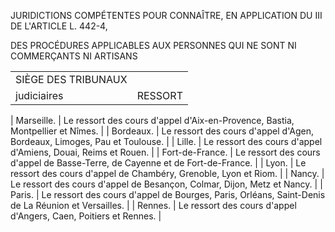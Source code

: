 JURIDICTIONS COMPÉTENTES POUR CONNAÎTRE, EN APPLICATION DU III DE L'ARTICLE L. 442-4,

DES PROCÉDURES APPLICABLES AUX PERSONNES QUI NE SONT NI COMMERÇANTS NI ARTISANS

|  |  |
| --- | --- |
| SIÈGE DES TRIBUNAUX
judiciaires | RESSORT |
|
Marseille. |
Le ressort des cours d'appel d'Aix-en-Provence, Bastia, Montpellier et Nîmes. |
|
Bordeaux. |
Le ressort des cours d'appel d'Agen, Bordeaux, Limoges, Pau et Toulouse. |
|
Lille. |
Le ressort des cours d'appel d'Amiens, Douai, Reims et Rouen. |
|
Fort-de-France. |
Le ressort des cours d'appel de Basse-Terre, de Cayenne et de Fort-de-France. |
|
Lyon. |
Le ressort des cours d'appel de Chambéry, Grenoble, Lyon et Riom. |
|
Nancy. |
Le ressort des cours d'appel de Besançon, Colmar, Dijon, Metz et Nancy. |
|
Paris. |
Le ressort des cours d'appel de Bourges, Paris, Orléans, Saint-Denis de La Réunion et Versailles. |
|
Rennes. |
Le ressort des cours d'appel d'Angers, Caen, Poitiers et Rennes. |
